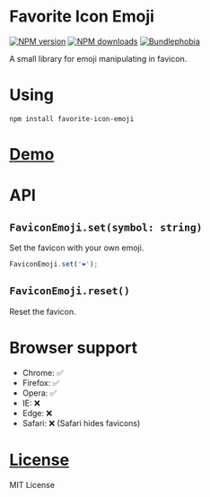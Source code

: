 Favorite Icon Emoji
===================

[![NPM version](https://img.shields.io/npm/v/favorite-icon-emoji.svg?style=flat)](https://www.npmjs.com/package/favorite-icon-emoji)
[![NPM downloads](https://img.shields.io/npm/dm/favorite-icon-emoji.svg?style=flat)](https://www.npmjs.com/package/favorite-icon-emoji)
[![Bundlephobia](https://badgen.net/bundlephobia/minzip/favorite-icon-emoji)](https://bundlephobia.com/result?p=favorite-icon-emoji)

A small library for emoji manipulating in favicon.

# Using
`npm install favorite-icon-emoji`

# [Demo](https://hcodes.github.io/favorite-icon/examples/emoji.html)

# API

## `FaviconEmoji.set(symbol: string)`
Set the favicon with your own emoji.

```js
FaviconEmoji.set('❤️');
```

## `FaviconEmoji.reset()`
Reset the favicon.

# Browser support
- Chrome: ✅
- Firefox: ✅
- Opera: ✅
- IE: ❌
- Edge: ❌
- Safari: ❌ (Safari hides favicons)

# [License](./LICENSE)
MIT License
